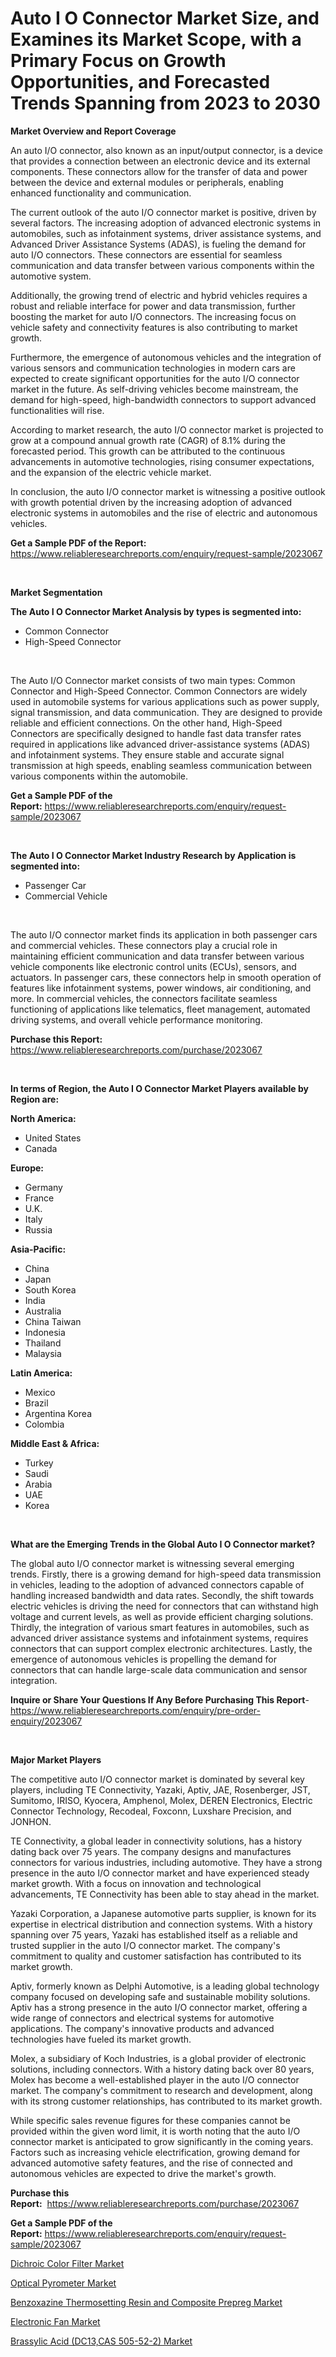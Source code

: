 <p><h1>Auto I O Connector Market Size, and Examines its Market Scope, with a Primary Focus on Growth Opportunities, and Forecasted Trends Spanning from 2023 to 2030</h1></p><p><strong>Market Overview and Report Coverage</strong></p>
<p><p>An auto I/O connector, also known as an input/output connector, is a device that provides a connection between an electronic device and its external components. These connectors allow for the transfer of data and power between the device and external modules or peripherals, enabling enhanced functionality and communication.</p><p>The current outlook of the auto I/O connector market is positive, driven by several factors. The increasing adoption of advanced electronic systems in automobiles, such as infotainment systems, driver assistance systems, and Advanced Driver Assistance Systems (ADAS), is fueling the demand for auto I/O connectors. These connectors are essential for seamless communication and data transfer between various components within the automotive system.</p><p>Additionally, the growing trend of electric and hybrid vehicles requires a robust and reliable interface for power and data transmission, further boosting the market for auto I/O connectors. The increasing focus on vehicle safety and connectivity features is also contributing to market growth.</p><p>Furthermore, the emergence of autonomous vehicles and the integration of various sensors and communication technologies in modern cars are expected to create significant opportunities for the auto I/O connector market in the future. As self-driving vehicles become mainstream, the demand for high-speed, high-bandwidth connectors to support advanced functionalities will rise.</p><p>According to market research, the auto I/O connector market is projected to grow at a compound annual growth rate (CAGR) of 8.1% during the forecasted period. This growth can be attributed to the continuous advancements in automotive technologies, rising consumer expectations, and the expansion of the electric vehicle market.</p><p>In conclusion, the auto I/O connector market is witnessing a positive outlook with growth potential driven by the increasing adoption of advanced electronic systems in automobiles and the rise of electric and autonomous vehicles.</p></p>
<p><strong>Get a Sample PDF of the Report:</strong> <a href="https://www.reliableresearchreports.com/enquiry/request-sample/2023067">https://www.reliableresearchreports.com/enquiry/request-sample/2023067</a></p>
<p>&nbsp;</p>
<p><strong>Market Segmentation</strong></p>
<p><strong>The Auto I O Connector Market Analysis by types is segmented into:</strong></p>
<p><ul><li>Common Connector</li><li>High-Speed Connector</li></ul></p>
<p>&nbsp;</p>
<p><p>The Auto I/O Connector market consists of two main types: Common Connector and High-Speed Connector. Common Connectors are widely used in automobile systems for various applications such as power supply, signal transmission, and data communication. They are designed to provide reliable and efficient connections. On the other hand, High-Speed Connectors are specifically designed to handle fast data transfer rates required in applications like advanced driver-assistance systems (ADAS) and infotainment systems. They ensure stable and accurate signal transmission at high speeds, enabling seamless communication between various components within the automobile.</p></p>
<p><strong>Get a Sample PDF of the Report:</strong>&nbsp;<a href="https://www.reliableresearchreports.com/enquiry/request-sample/2023067">https://www.reliableresearchreports.com/enquiry/request-sample/2023067</a></p>
<p>&nbsp;</p>
<p><strong>The Auto I O Connector Market Industry Research by Application is segmented into:</strong></p>
<p><ul><li>Passenger Car</li><li>Commercial Vehicle</li></ul></p>
<p>&nbsp;</p>
<p><p>The auto I/O connector market finds its application in both passenger cars and commercial vehicles. These connectors play a crucial role in maintaining efficient communication and data transfer between various vehicle components like electronic control units (ECUs), sensors, and actuators. In passenger cars, these connectors help in smooth operation of features like infotainment systems, power windows, air conditioning, and more. In commercial vehicles, the connectors facilitate seamless functioning of applications like telematics, fleet management, automated driving systems, and overall vehicle performance monitoring.</p></p>
<p><strong>Purchase this Report:</strong>&nbsp; <a href="https://www.reliableresearchreports.com/purchase/2023067">https://www.reliableresearchreports.com/purchase/2023067</a></p>
<p>&nbsp;</p>
<p><strong>In terms of Region, the Auto I O Connector Market Players available by Region are:</strong></p>
<p>
    <p> <strong> North America: </strong>
        <ul>
            <li>United States</li>
            <li>Canada</li>
        </ul>
        </p> 
    <p> <strong> Europe: </strong>
        <ul>
            <li>Germany</li>
            <li>France</li>
            <li>U.K.</li>
            <li>Italy</li>
            <li>Russia</li>
        </ul>
        </p> 
    <p> <strong> Asia-Pacific: </strong>
        <ul>
            <li>China</li>
            <li>Japan</li>
            <li>South Korea</li>
            <li>India</li>
            <li>Australia</li>
            <li>China Taiwan</li>
            <li>Indonesia</li>
            <li>Thailand</li>
            <li>Malaysia</li>
        </ul>
        </p> 
    <p> <strong> Latin America: </strong>
        <ul>
            <li>Mexico</li>
            <li>Brazil</li>
            <li>Argentina Korea</li>
            <li>Colombia</li>
        </ul>
        </p> 
    <p> <strong> Middle East & Africa: </strong>
        <ul>
            <li>Turkey</li>
            <li>Saudi</li>
            <li>Arabia</li>
            <li>UAE</li>
            <li>Korea</li>
        </ul>
    </p>
    </p>
<p>&nbsp;</p>
<p><strong>What are the Emerging Trends in the Global Auto I O Connector market?</strong></p>
<p><p>The global auto I/O connector market is witnessing several emerging trends. Firstly, there is a growing demand for high-speed data transmission in vehicles, leading to the adoption of advanced connectors capable of handling increased bandwidth and data rates. Secondly, the shift towards electric vehicles is driving the need for connectors that can withstand high voltage and current levels, as well as provide efficient charging solutions. Thirdly, the integration of various smart features in automobiles, such as advanced driver assistance systems and infotainment systems, requires connectors that can support complex electronic architectures. Lastly, the emergence of autonomous vehicles is propelling the demand for connectors that can handle large-scale data communication and sensor integration.</p></p>
<p><strong>Inquire or Share Your Questions If Any Before Purchasing This Report</strong>- <a href="https://www.reliableresearchreports.com/enquiry/pre-order-enquiry/2023067">https://www.reliableresearchreports.com/enquiry/pre-order-enquiry/2023067</a></p>
<p>&nbsp;</p>
<p><strong>Major Market Players</strong></p>
<p><p>The competitive auto I/O connector market is dominated by several key players, including TE Connectivity, Yazaki, Aptiv, JAE, Rosenberger, JST, Sumitomo, IRISO, Kyocera, Amphenol, Molex, DEREN Electronics, Electric Connector Technology, Recodeal, Foxconn, Luxshare Precision, and JONHON.</p><p>TE Connectivity, a global leader in connectivity solutions, has a history dating back over 75 years. The company designs and manufactures connectors for various industries, including automotive. They have a strong presence in the auto I/O connector market and have experienced steady market growth. With a focus on innovation and technological advancements, TE Connectivity has been able to stay ahead in the market.</p><p>Yazaki Corporation, a Japanese automotive parts supplier, is known for its expertise in electrical distribution and connection systems. With a history spanning over 75 years, Yazaki has established itself as a reliable and trusted supplier in the auto I/O connector market. The company's commitment to quality and customer satisfaction has contributed to its market growth.</p><p>Aptiv, formerly known as Delphi Automotive, is a leading global technology company focused on developing safe and sustainable mobility solutions. Aptiv has a strong presence in the auto I/O connector market, offering a wide range of connectors and electrical systems for automotive applications. The company's innovative products and advanced technologies have fueled its market growth.</p><p>Molex, a subsidiary of Koch Industries, is a global provider of electronic solutions, including connectors. With a history dating back over 80 years, Molex has become a well-established player in the auto I/O connector market. The company's commitment to research and development, along with its strong customer relationships, has contributed to its market growth.</p><p>While specific sales revenue figures for these companies cannot be provided within the given word limit, it is worth noting that the auto I/O connector market is anticipated to grow significantly in the coming years. Factors such as increasing vehicle electrification, growing demand for advanced automotive safety features, and the rise of connected and autonomous vehicles are expected to drive the market's growth.</p></p>
<p><strong>Purchase this Report:</strong>&nbsp;&nbsp;<a href="https://www.reliableresearchreports.com/purchase/2023067">https://www.reliableresearchreports.com/purchase/2023067</a></p>
<p></p>
<p><strong>Get a Sample PDF of the Report:</strong>&nbsp;<a href="https://www.reliableresearchreports.com/enquiry/request-sample/2023067">https://www.reliableresearchreports.com/enquiry/request-sample/2023067</a></p>
<p><p><a href="https://www.linkedin.com/pulse/dichroic-color-filter-market-research-report-provides-thorough-euqhf/">Dichroic Color Filter Market</a></p><p><a href="https://www.linkedin.com/pulse/decoding-optical-pyrometer-market-deep-dive-latest-trends-zqd1e/">Optical Pyrometer Market</a></p><p><a href="https://medium.com/@laneygibson1991/analyzing-benzoxazine-thermosetting-resin-and-composite-prepreg-market-global-industry-perspective-81c4ef4f4db5">Benzoxazine Thermosetting Resin and Composite Prepreg Market</a></p><p><a href="https://www.linkedin.com/pulse/electronic-fan-market-size-growth-forecast-from-2023-2030-3lnhe/">Electronic Fan Market</a></p><p><a href="https://medium.com/@javiermante/decoding-brassylic-acid-dc13-cas-505-52-2-market-metrics-market-share-trends-and-growth-96d499d41877">Brassylic Acid (DC13,CAS 505-52-2) Market</a></p></p>